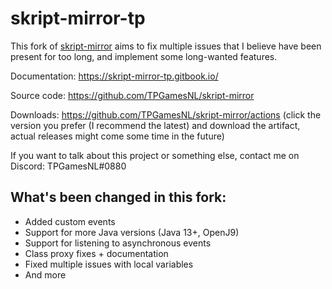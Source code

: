 # skript-mirror-tp

This fork of [skript-mirror](https://github.com/btk5h/skript-mirror) aims to fix multiple issues that I believe have been present for too long, and implement some long-wanted features.

Documentation: https://skript-mirror-tp.gitbook.io/

Source code: https://github.com/TPGamesNL/skript-mirror

Downloads: https://github.com/TPGamesNL/skript-mirror/actions (click the version you prefer (I recommend the latest) and download the artifact, actual releases might come some time in the future)

If you want to talk about this project or something else, contact me on Discord: TPGamesNL#0880

## What's been changed in this fork:
* Added custom events
* Support for more Java versions (Java 13+, OpenJ9)
* Support for listening to asynchronous events
* Class proxy fixes + documentation
* Fixed multiple issues with local variables
* And more
